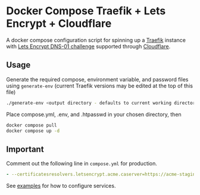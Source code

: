 # Docker Compose Traefik + Lets Encrypt + Cloudflare

  A docker compose configuration script for spinning up a [Traefik](https://traefik.io/) instance with [Lets Encrypt DNS-01 challenge](https://letsencrypt.org/docs/challenge-types/#dns-01-challenge) supported through [Cloudflare](cloudflare.com).

## Usage

Generate the required compose, environment variable, and password files using ```generate-env``` (current Traefik versions may be edited at the top of this file)

```sh
./generate-env <output directory - defaults to current working directory>
```

Place compose.yml, .env, and .htpasswd in your chosen directory, then

```sh
docker compose pull
docker compose up -d
```

## Important

Comment out the following line in ```compose.yml``` for production.

```yml
- --certificatesresolvers.letsencrypt.acme.caserver=https://acme-staging-v02.api.letsencrypt.org/directory
```

See [examples](examples/) for how to configure services.
